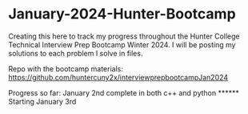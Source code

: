 # January-2024-Hunter-Bootcamp
Creating this here to track my progress throughout the Hunter College Technical Interview Prep Bootcamp Winter 2024.
I will be posting my solutions to each problem I solve in files.

Repo with the bootcamp materials:
https://github.com/huntercuny2x/interviewprepbootcampJan2024

Progress so far: January 2nd complete in both c++ and python ******
Starting January 3rd
